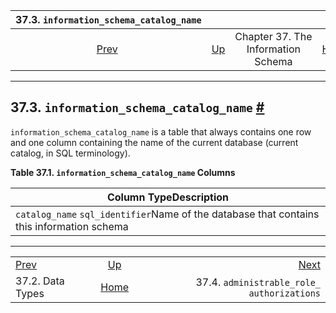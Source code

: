 <!--?xml version="1.0" encoding="UTF-8" standalone="no"?-->

|        37.3. `information_schema_catalog_name`        |                                                                    |                                    |                                                       |                                                                                                       |
| :---------------------------------------------------: | :----------------------------------------------------------------- | :--------------------------------: | ----------------------------------------------------: | ----------------------------------------------------------------------------------------------------: |
| [Prev](infoschema-datatypes.html "37.2. Data Types")  | [Up](information-schema.html "Chapter 37. The Information Schema") | Chapter 37. The Information Schema | [Home](index.html "PostgreSQL 17devel Documentation") |  [Next](infoschema-administrable-role-authorizations.html "37.4. administrable_role_​authorizations") |

***

## 37.3. `information_schema_catalog_name` [#](#INFOSCHEMA-INFORMATION-SCHEMA-CATALOG-NAME)

`information_schema_catalog_name` is a table that always contains one row and one column containing the name of the current database (current catalog, in SQL terminology).

**Table 37.1. `information_schema_catalog_name` Columns**

| Column TypeDescription                                                                    |
| ----------------------------------------------------------------------------------------- |
| `catalog_name` `sql_identifier`Name of the database that contains this information schema |

***

|                                                       |                                                                    |                                                                                                       |
| :---------------------------------------------------- | :----------------------------------------------------------------: | ----------------------------------------------------------------------------------------------------: |
| [Prev](infoschema-datatypes.html "37.2. Data Types")  | [Up](information-schema.html "Chapter 37. The Information Schema") |  [Next](infoschema-administrable-role-authorizations.html "37.4. administrable_role_​authorizations") |
| 37.2. Data Types                                      |        [Home](index.html "PostgreSQL 17devel Documentation")       |                                                            37.4. `administrable_role_​authorizations` |
